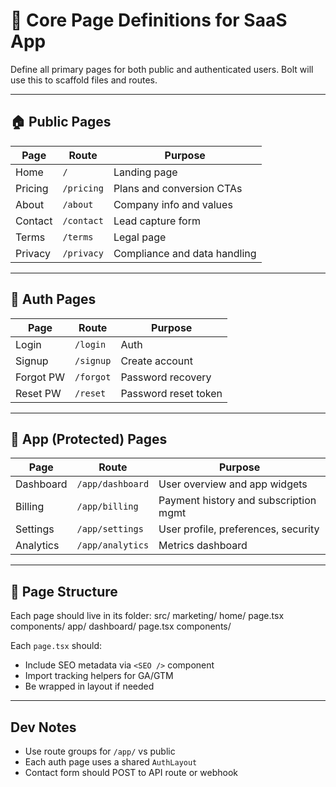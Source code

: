 # 📄 Core Page Definitions for SaaS App

Define all primary pages for both public and authenticated users. Bolt will use this to scaffold files and routes.

---

## 🏠 Public Pages

| Page        | Route       | Purpose                          |
|-------------|-------------|----------------------------------|
| Home        | `/`         | Landing page                     |
| Pricing     | `/pricing`  | Plans and conversion CTAs        |
| About       | `/about`    | Company info and values          |
| Contact     | `/contact`  | Lead capture form                |
| Terms       | `/terms`    | Legal page                       |
| Privacy     | `/privacy`  | Compliance and data handling     |

---

## 🔐 Auth Pages

| Page        | Route       | Purpose                          |
|-------------|-------------|----------------------------------|
| Login       | `/login`    | Auth                             |
| Signup      | `/signup`   | Create account                   |
| Forgot PW   | `/forgot`   | Password recovery                |
| Reset PW    | `/reset`    | Password reset token             |

---

## 👤 App (Protected) Pages

| Page          | Route              | Purpose                                  |
|---------------|-------------------|------------------------------------------|
| Dashboard     | `/app/dashboard`  | User overview and app widgets            |
| Billing       | `/app/billing`    | Payment history and subscription mgmt    |
| Settings      | `/app/settings`   | User profile, preferences, security      |
| Analytics     | `/app/analytics`  | Metrics dashboard                        |

---

## 🧰 Page Structure

Each page should live in its folder:
src/
marketing/
home/
page.tsx
components/
app/
dashboard/
page.tsx
components/


Each `page.tsx` should:

- Include SEO metadata via `<SEO />` component
- Import tracking helpers for GA/GTM
- Be wrapped in layout if needed

---

## Dev Notes

- Use route groups for `/app/` vs public
- Each auth page uses a shared `AuthLayout`
- Contact form should POST to API route or webhook

